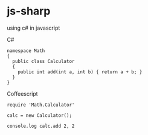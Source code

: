 js-sharp
========

using c# in javascript

C#
```
namespace Math
{
  public class Calculator
  {
    public int add(int a, int b) { return a + b; }
  }
}
```

Coffeescript
```
require 'Math.Calculator'

calc = new Calculator();

console.log calc.add 2, 2
```